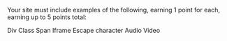 Your site must include examples of the following, earning 1 point for each, earning up to 5 points total:


Div
Class
Span
Iframe
Escape character
Audio
Video